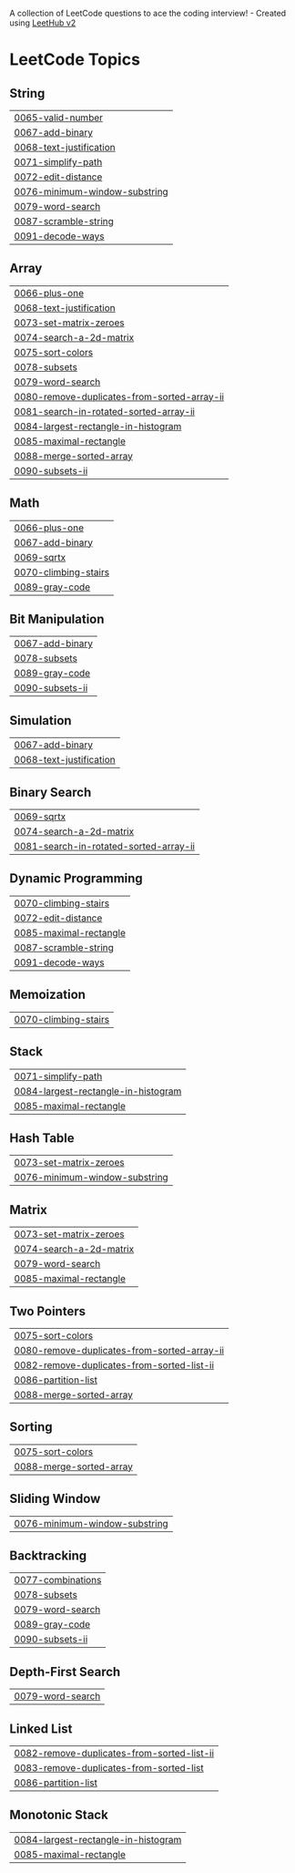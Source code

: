 A collection of LeetCode questions to ace the coding interview! - Created using [LeetHub v2](https://github.com/arunbhardwaj/LeetHub-2.0)
<!---LeetCode Topics Start-->
# LeetCode Topics
## String
|  |
| ------- |
| [0065-valid-number](https://github.com/adamtang5/leethub_adamtang5/tree/master/0065-valid-number) |
| [0067-add-binary](https://github.com/adamtang5/leethub_adamtang5/tree/master/0067-add-binary) |
| [0068-text-justification](https://github.com/adamtang5/leethub_adamtang5/tree/master/0068-text-justification) |
| [0071-simplify-path](https://github.com/adamtang5/leethub_adamtang5/tree/master/0071-simplify-path) |
| [0072-edit-distance](https://github.com/adamtang5/leethub_adamtang5/tree/master/0072-edit-distance) |
| [0076-minimum-window-substring](https://github.com/adamtang5/leethub_adamtang5/tree/master/0076-minimum-window-substring) |
| [0079-word-search](https://github.com/adamtang5/leethub_adamtang5/tree/master/0079-word-search) |
| [0087-scramble-string](https://github.com/adamtang5/leethub_adamtang5/tree/master/0087-scramble-string) |
| [0091-decode-ways](https://github.com/adamtang5/leethub_adamtang5/tree/master/0091-decode-ways) |
## Array
|  |
| ------- |
| [0066-plus-one](https://github.com/adamtang5/leethub_adamtang5/tree/master/0066-plus-one) |
| [0068-text-justification](https://github.com/adamtang5/leethub_adamtang5/tree/master/0068-text-justification) |
| [0073-set-matrix-zeroes](https://github.com/adamtang5/leethub_adamtang5/tree/master/0073-set-matrix-zeroes) |
| [0074-search-a-2d-matrix](https://github.com/adamtang5/leethub_adamtang5/tree/master/0074-search-a-2d-matrix) |
| [0075-sort-colors](https://github.com/adamtang5/leethub_adamtang5/tree/master/0075-sort-colors) |
| [0078-subsets](https://github.com/adamtang5/leethub_adamtang5/tree/master/0078-subsets) |
| [0079-word-search](https://github.com/adamtang5/leethub_adamtang5/tree/master/0079-word-search) |
| [0080-remove-duplicates-from-sorted-array-ii](https://github.com/adamtang5/leethub_adamtang5/tree/master/0080-remove-duplicates-from-sorted-array-ii) |
| [0081-search-in-rotated-sorted-array-ii](https://github.com/adamtang5/leethub_adamtang5/tree/master/0081-search-in-rotated-sorted-array-ii) |
| [0084-largest-rectangle-in-histogram](https://github.com/adamtang5/leethub_adamtang5/tree/master/0084-largest-rectangle-in-histogram) |
| [0085-maximal-rectangle](https://github.com/adamtang5/leethub_adamtang5/tree/master/0085-maximal-rectangle) |
| [0088-merge-sorted-array](https://github.com/adamtang5/leethub_adamtang5/tree/master/0088-merge-sorted-array) |
| [0090-subsets-ii](https://github.com/adamtang5/leethub_adamtang5/tree/master/0090-subsets-ii) |
## Math
|  |
| ------- |
| [0066-plus-one](https://github.com/adamtang5/leethub_adamtang5/tree/master/0066-plus-one) |
| [0067-add-binary](https://github.com/adamtang5/leethub_adamtang5/tree/master/0067-add-binary) |
| [0069-sqrtx](https://github.com/adamtang5/leethub_adamtang5/tree/master/0069-sqrtx) |
| [0070-climbing-stairs](https://github.com/adamtang5/leethub_adamtang5/tree/master/0070-climbing-stairs) |
| [0089-gray-code](https://github.com/adamtang5/leethub_adamtang5/tree/master/0089-gray-code) |
## Bit Manipulation
|  |
| ------- |
| [0067-add-binary](https://github.com/adamtang5/leethub_adamtang5/tree/master/0067-add-binary) |
| [0078-subsets](https://github.com/adamtang5/leethub_adamtang5/tree/master/0078-subsets) |
| [0089-gray-code](https://github.com/adamtang5/leethub_adamtang5/tree/master/0089-gray-code) |
| [0090-subsets-ii](https://github.com/adamtang5/leethub_adamtang5/tree/master/0090-subsets-ii) |
## Simulation
|  |
| ------- |
| [0067-add-binary](https://github.com/adamtang5/leethub_adamtang5/tree/master/0067-add-binary) |
| [0068-text-justification](https://github.com/adamtang5/leethub_adamtang5/tree/master/0068-text-justification) |
## Binary Search
|  |
| ------- |
| [0069-sqrtx](https://github.com/adamtang5/leethub_adamtang5/tree/master/0069-sqrtx) |
| [0074-search-a-2d-matrix](https://github.com/adamtang5/leethub_adamtang5/tree/master/0074-search-a-2d-matrix) |
| [0081-search-in-rotated-sorted-array-ii](https://github.com/adamtang5/leethub_adamtang5/tree/master/0081-search-in-rotated-sorted-array-ii) |
## Dynamic Programming
|  |
| ------- |
| [0070-climbing-stairs](https://github.com/adamtang5/leethub_adamtang5/tree/master/0070-climbing-stairs) |
| [0072-edit-distance](https://github.com/adamtang5/leethub_adamtang5/tree/master/0072-edit-distance) |
| [0085-maximal-rectangle](https://github.com/adamtang5/leethub_adamtang5/tree/master/0085-maximal-rectangle) |
| [0087-scramble-string](https://github.com/adamtang5/leethub_adamtang5/tree/master/0087-scramble-string) |
| [0091-decode-ways](https://github.com/adamtang5/leethub_adamtang5/tree/master/0091-decode-ways) |
## Memoization
|  |
| ------- |
| [0070-climbing-stairs](https://github.com/adamtang5/leethub_adamtang5/tree/master/0070-climbing-stairs) |
## Stack
|  |
| ------- |
| [0071-simplify-path](https://github.com/adamtang5/leethub_adamtang5/tree/master/0071-simplify-path) |
| [0084-largest-rectangle-in-histogram](https://github.com/adamtang5/leethub_adamtang5/tree/master/0084-largest-rectangle-in-histogram) |
| [0085-maximal-rectangle](https://github.com/adamtang5/leethub_adamtang5/tree/master/0085-maximal-rectangle) |
## Hash Table
|  |
| ------- |
| [0073-set-matrix-zeroes](https://github.com/adamtang5/leethub_adamtang5/tree/master/0073-set-matrix-zeroes) |
| [0076-minimum-window-substring](https://github.com/adamtang5/leethub_adamtang5/tree/master/0076-minimum-window-substring) |
## Matrix
|  |
| ------- |
| [0073-set-matrix-zeroes](https://github.com/adamtang5/leethub_adamtang5/tree/master/0073-set-matrix-zeroes) |
| [0074-search-a-2d-matrix](https://github.com/adamtang5/leethub_adamtang5/tree/master/0074-search-a-2d-matrix) |
| [0079-word-search](https://github.com/adamtang5/leethub_adamtang5/tree/master/0079-word-search) |
| [0085-maximal-rectangle](https://github.com/adamtang5/leethub_adamtang5/tree/master/0085-maximal-rectangle) |
## Two Pointers
|  |
| ------- |
| [0075-sort-colors](https://github.com/adamtang5/leethub_adamtang5/tree/master/0075-sort-colors) |
| [0080-remove-duplicates-from-sorted-array-ii](https://github.com/adamtang5/leethub_adamtang5/tree/master/0080-remove-duplicates-from-sorted-array-ii) |
| [0082-remove-duplicates-from-sorted-list-ii](https://github.com/adamtang5/leethub_adamtang5/tree/master/0082-remove-duplicates-from-sorted-list-ii) |
| [0086-partition-list](https://github.com/adamtang5/leethub_adamtang5/tree/master/0086-partition-list) |
| [0088-merge-sorted-array](https://github.com/adamtang5/leethub_adamtang5/tree/master/0088-merge-sorted-array) |
## Sorting
|  |
| ------- |
| [0075-sort-colors](https://github.com/adamtang5/leethub_adamtang5/tree/master/0075-sort-colors) |
| [0088-merge-sorted-array](https://github.com/adamtang5/leethub_adamtang5/tree/master/0088-merge-sorted-array) |
## Sliding Window
|  |
| ------- |
| [0076-minimum-window-substring](https://github.com/adamtang5/leethub_adamtang5/tree/master/0076-minimum-window-substring) |
## Backtracking
|  |
| ------- |
| [0077-combinations](https://github.com/adamtang5/leethub_adamtang5/tree/master/0077-combinations) |
| [0078-subsets](https://github.com/adamtang5/leethub_adamtang5/tree/master/0078-subsets) |
| [0079-word-search](https://github.com/adamtang5/leethub_adamtang5/tree/master/0079-word-search) |
| [0089-gray-code](https://github.com/adamtang5/leethub_adamtang5/tree/master/0089-gray-code) |
| [0090-subsets-ii](https://github.com/adamtang5/leethub_adamtang5/tree/master/0090-subsets-ii) |
## Depth-First Search
|  |
| ------- |
| [0079-word-search](https://github.com/adamtang5/leethub_adamtang5/tree/master/0079-word-search) |
## Linked List
|  |
| ------- |
| [0082-remove-duplicates-from-sorted-list-ii](https://github.com/adamtang5/leethub_adamtang5/tree/master/0082-remove-duplicates-from-sorted-list-ii) |
| [0083-remove-duplicates-from-sorted-list](https://github.com/adamtang5/leethub_adamtang5/tree/master/0083-remove-duplicates-from-sorted-list) |
| [0086-partition-list](https://github.com/adamtang5/leethub_adamtang5/tree/master/0086-partition-list) |
## Monotonic Stack
|  |
| ------- |
| [0084-largest-rectangle-in-histogram](https://github.com/adamtang5/leethub_adamtang5/tree/master/0084-largest-rectangle-in-histogram) |
| [0085-maximal-rectangle](https://github.com/adamtang5/leethub_adamtang5/tree/master/0085-maximal-rectangle) |
<!---LeetCode Topics End-->